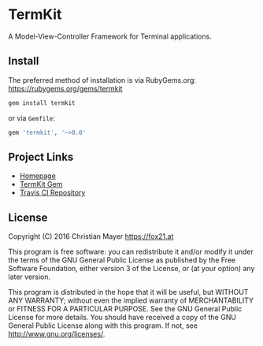 # TermKit

A Model-View-Controller Framework for Terminal applications.

## Install

The preferred method of installation is via RubyGems.org:  
<https://rubygems.org/gems/termkit>

```bash
gem install termkit
```

or via `Gemfile`:

```bash
gem 'termkit', '~>0.0'
```

## Project Links

- [Homepage](https://termkit.fox21.at/)
- [TermKit Gem](https://rubygems.org/gems/termkit)
- [Travis CI Repository](https://travis-ci.org/TheFox/termkit)

## License

Copyright (C) 2016 Christian Mayer <https://fox21.at>

This program is free software: you can redistribute it and/or modify it under the terms of the GNU General Public License as published by the Free Software Foundation, either version 3 of the License, or (at your option) any later version.

This program is distributed in the hope that it will be useful, but WITHOUT ANY WARRANTY; without even the implied warranty of MERCHANTABILITY or FITNESS FOR A PARTICULAR PURPOSE. See the GNU General Public License for more details. You should have received a copy of the GNU General Public License along with this program. If not, see <http://www.gnu.org/licenses/>.
